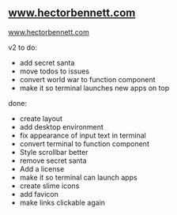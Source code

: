 ## www.hectorbennett.com

www.hectorbennett.com

v2 to do:

- add secret santa
- move todos to issues
- convert world war to function component
- make it so terminal launches new apps on top


done:

- create layout
- add desktop environment
- fix appearance of input text in terminal
- convert terminal to function component
- Style scrollbar better
- remove secret santa
- Add a license
- make it so terminal can launch apps
- create slime icons
- add favicon
- make links clickable again
